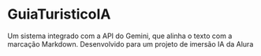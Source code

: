 # GuiaTuristicoIA
Um sistema integrado com a API do Gemini, que alinha o texto com a marcação Markdown. Desenvolvido para um projeto de imersão IA da Alura
